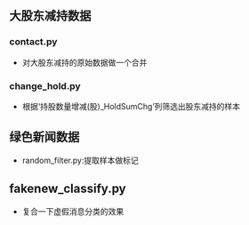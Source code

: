 ## 大股东减持数据
### contact.py
* 对大股东减持的原始数据做一个合并
### change_hold.py
* 根据‘持股数量增减(股)_HoldSumChg’列筛选出股东减持的样本

## 绿色新闻数据
* random_filter.py:提取样本做标记

## fakenew_classify.py
* 复合一下虚假消息分类的效果
